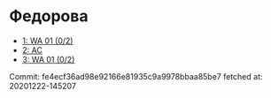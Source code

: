 # Федорова
- [1: WA 01 (0/2)](1.md)
- [2: AC](2.md)
- [3: WA 01 (0/2)](3.md)

Commit: fe4ecf36ad98e92166e81935c9a9978bbaa85be7
 fetched at: 20201222-145207
